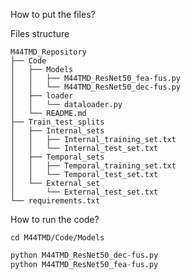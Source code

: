 

How to put the files?

Files structure

```shell
M44TMD_Repository
├── Code
│   ├── Models
│   │   ├── M44TMD_ResNet50_fea-fus.py
│   │   └── M44TMD_ResNet50_dec-fus.py
│   ├── loader
│   │   └── dataloader.py
│   └── README.md
├── Train_test_splits
│   ├── Internal_sets
│   │   ├── Internal_training_set.txt
│   │   └── Internal_test_set.txt
│   ├── Temporal_sets
│   │   ├── Temporal_training_set.txt
│   │   └── Temporal_test_set.txt
│   └── External_set
│       └── External_test_set.txt
└── requirements.txt
```

How to run the code?
```shell
cd M44TMD/Code/Models
```

```python
python M44TMD_ResNet50_dec-fus.py
python M44TMD_ResNet50_fea-fus.py
```
